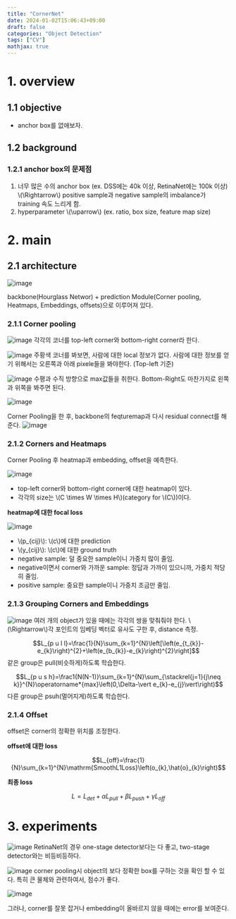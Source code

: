 ```yaml
---
title: "CornerNet"
date: 2024-01-02T15:06:43+09:00
draft: false
categories: "Object Detection"
tags: ["CV"]
mathjax: true
---
```


 
# 1. overview

## 1.1 objective

- anchor box를 없애보자.

## 1.2 background

### 1.2.1 anchor box의 문제점

1. 너무 많은 수의 anchor box (ex. DSS에는 40k 이상, RetinaNet에는 100k 이상) \\(\Rightarrow\\) positive sample과 negative sample의 imbalance가 training 속도 느리게 함.
2. hyperparameter \\(\uparrow\\) (ex. ratio, box size, feature map size)  

# 2. main

## 2.1 architecture

![image](https://github.com/ownvoy/ownogatari/assets/96481582/f7c687b2-d679-41e0-aa02-141f64bd799e)

backbone(Hourglass Networ) + prediction Module(Corner pooling, Heatmaps, Embeddings, offsets)으로 이루어져 있다.

### 2.1.1 Corner pooling
![image](https://github.com/ownvoy/ownogatari/assets/96481582/93ef350c-4ba7-4a40-8f9d-9aed9be42bce)
각각의 코너를 top-left corner와 bottom-right corner라 한다.

![image](https://github.com/ownvoy/ownogatari/assets/96481582/8c405fe6-be7c-402e-9c37-d3117099d1c8)
주황색 코너를 봐보면, 사람에 대한 local 정보가 없다.
사람에 대한 정보를 얻기 위해서는 오른쪽과 아래 pixele들을 봐야한다. (Top-left 기준)

![image](https://github.com/ownvoy/ownogatari/assets/96481582/9b47ef2f-5d71-4e57-b75e-0ae3e827dfdd)
수평과 수직 방향으로 max값들을 취한다. Bottom-Right도 마찬가지로 왼쪽과 위쪽을 봐주면 된다.

![image](https://github.com/ownvoy/ownogatari/assets/96481582/35c91433-0c18-4b61-bb79-19d92b28e0e7)

Corner Pooling을 한 후, backbone의 feqturemap과 다시 residual connect를 해준다.
![image](https://github.com/ownvoy/ownogatari/assets/96481582/2a5b9f47-221b-467a-956f-cfb8f8c28a02)
### 2.1.2 Corners and Heatmaps

Corner Pooling 후 heatmap과 embedding, offset을 예측한다.

![image](https://github.com/ownvoy/ownogatari/assets/96481582/3181d7fb-afbe-444e-8c2f-0a06f2e063c6)

- top-left corner와 bottom-right corner에 대한 heatmap이 있다.
- 각각의 size는 \\(C \times W \times H\\)(category for \\(C\\))이다.

__heatmap에 대한 focal loss__

![image](https://github.com/ownvoy/ownogatari/assets/96481582/6f57c590-b260-4937-afa6-d245a7c8a305)



- \\(p_{cij}\\): \\(c\\)에 대한 prediction
- \\(y_{cij}\\): \\(c\\)에 대한 ground truth
- negative sample: 덜 중요한 sample이니 가중치 많이 줄임.
- negative이면서 corner와 가까운 sample: 정답과 가까이 있으니까, 가중치 적당히 줄임.
- positive sample: 중요한 sample이니 가중치 조금만 줄임.



### 2.1.3 Grouping Corners and Embeddings

![image](https://github.com/ownvoy/ownogatari/assets/96481582/7fff9950-8626-43fd-aa5f-f2a13f3c2e83)
여러 개의 object가 있을 때에는 각각의 쌍을 맞춰줘야 한다.
\\(\Rightarrow\\)각 포인트의 임베딩 벡터로 유사도 구한 후, distance 측정.

$$L_{p u l l}=\frac{1}{N}\sum_{k=1}^{N}\left[\left(e_{t_{k}}-e_{k}\right)^{2}+\left(e_{b_{k}}-e_{k}\right)^{2}\right]$$
같은 group은 pull(비슷하게)하도록 학습한다.


$$L_{p u s h}=\frac1{N(N-1)}\sum_{k=1}^{N}\sum_{\stackrel{j=1}{j\neq k}}^{N}\operatorname*{max}\left(0,\Delta-\vert e_{k}-e_{j}\vert\right)$$
다른 group은 psuh(멀어지게)하도록 학습한다.

### 2.1.4 Offset

offset은 corner의 정확한 위치를 조정한다.

__offset에 대한 loss__

$$L_{off}=\frac{1}{N}\sum_{k=1}^{N}\mathrm{SmoothL1Loss}\left(o_{k},\hat{o}_{k}\right)$$

__최종 loss__

$$L=L_{det}+\alpha L_{pull}+\beta L_{push}+\gamma L_{off}$$

# 3. experiments

![image](https://github.com/ownvoy/ownogatari/assets/96481582/3a6f439b-5985-4e7c-a172-ad0cf8453913)
RetinaNet의 경우 one-stage detector보다는 다 좋고, two-stage detector와는 비등비등하다.

![image](https://github.com/ownvoy/ownogatari/assets/96481582/15335eb7-8a2c-4df0-a0d8-828824f77612)
corner pooling시 object의 보다 정확한 box를 구하는 것을 확인 할 수 있다. 특히 큰 물체와 관련하여서, 점수가 좋다.

![image](https://github.com/ownvoy/ownogatari/assets/96481582/dee1457d-eddf-4976-a0c6-b6e26ac9bc71) 

그러나, corner를 잘못 잡거나 embedding이 올바르지 않을 때에는 error를 보여준다.


